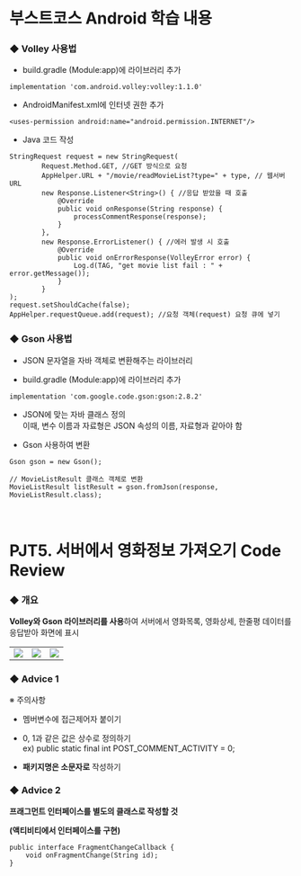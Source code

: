 # 부스트코스 Android 학습 내용
### ◆ Volley 사용법
+ build.gradle (Module:app)에 라이브러리 추가
```
implementation 'com.android.volley:volley:1.1.0'
```
+ AndroidManifest.xml에 인터넷 권한 추가
```
<uses-permission android:name="android.permission.INTERNET"/>
```
+ Java 코드 작성
```
StringRequest request = new StringRequest(
        Request.Method.GET, //GET 방식으로 요청
        AppHelper.URL + "/movie/readMovieList?type=" + type, // 웹서버 URL
        new Response.Listener<String>() { //응답 받았을 때 호출
            @Override
            public void onResponse(String response) {
                processCommentResponse(response);
            }
        },
        new Response.ErrorListener() { //에러 발생 시 호출
            @Override
            public void onErrorResponse(VolleyError error) {
                Log.d(TAG, "get movie list fail : " + error.getMessage());
            }
        }
);
request.setShouldCache(false);
AppHelper.requestQueue.add(request); //요청 객체(request) 요청 큐에 넣기
```

### ◆ Gson 사용법
+ JSON 문자열을 자바 객체로 변환해주는 라이브러리

+ build.gradle (Module:app)에 라이브러리 추가
```
implementation 'com.google.code.gson:gson:2.8.2'
```
+ JSON에 맞는 자바 클래스 정의<br>
이때, 변수 이름과 자료형은 JSON 속성의 이름, 자료형과 같아야 함

+ Gson 사용하여 변환
```
Gson gson = new Gson();

// MovieListResult 클래스 객체로 변환  
MovieListResult listResult = gson.fromJson(response, MovieListResult.class);    
```
<br>

# PJT5. 서버에서 영화정보 가져오기 Code Review
### ◆ 개요
<b>Volley와 Gson 라이브러리를 사용</b>하여 서버에서 영화목록, 영화상세, 한줄평 데이터를 응답받아 화면에 표시<br>
<table>
  <tr>
    <td><img src="https://user-images.githubusercontent.com/25261296/62855170-758e9500-bd2c-11e9-8168-95f5454ab31d.png"></td>
    <td><img src="https://user-images.githubusercontent.com/25261296/62855177-78898580-bd2c-11e9-85a7-ec86e48b8600.png"></td>
    <td><img src="https://user-images.githubusercontent.com/25261296/62855181-7a534900-bd2c-11e9-9ae9-6c5a273fedf5.png"></td>
  </tr>
 </table>
 
### ◆ Advice 1
※ 주의사항
+ 멤버변수에 접근제어자 붙이기

+ 0, 1과 같은 값은 상수로 정의하기<br>
ex) public static final int POST_COMMENT_ACTIVITY = 0;

+ <b>패키지명은 소문자로</b> 작성하기

### ◆ Advice 2
<b>프래그먼트 인터페이스를 별도의 클래스로 작성할 것</b><br>

<b>(액티비티에서 인터페이스를 구현)</b>
```
public interface FragmentChangeCallback {
    void onFragmentChange(String id);
}
```
